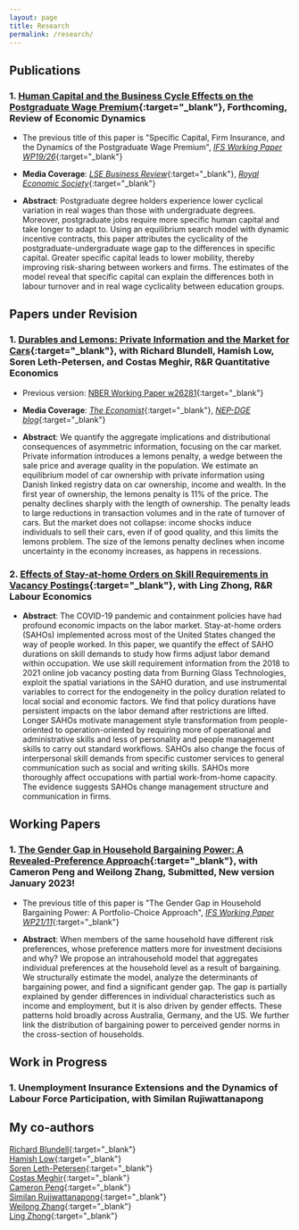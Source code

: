 ```yaml
---
layout: page
title: Research
permalink: /research/
---
```



## Publications

### 1. [Human Capital and the Business Cycle Effects on the Postgraduate Wage Premium](https://drive.google.com/file/d/1LlPoWh1vo3VAmLDogM7KDyruYY1nBaFj/view?usp=sharing){:target="_blank"}, **Forthcoming, Review of Economic Dynamics**

  * The previous title of this paper is "Specific Capital, Firm Insurance, and the Dynamics of the Postgraduate Wage Premium", [_IFS Working Paper WP19/26_](https://www.ifs.org.uk/publications/14515){:target="_blank"}
  
  * **Media Coverage**: [_LSE Business Review_](http://blogs.lse.ac.uk/businessreview/2018/06/13/a-postgraduate-degree-protects-you-against-the-business-cycle/){:target="_blank"}, [_Royal Economic Society_](http://www.res.org.uk/details/mediabrief/10938521/A-POSTGRADUATE-DEGREE-PROTECTS-YOU-AGAINST-THE-BUSINESS-CYCLE-US-evidence.html){:target="_blank"}

  * **Abstract**: Postgraduate degree holders experience lower cyclical variation in real wages than those with undergraduate degrees. Moreover, postgraduate jobs require more specific human capital and take longer to adapt to. Using an equilibrium search model with dynamic incentive contracts, this paper attributes the cyclicality of the postgraduate-undergraduate wage gap to the differences in specific capital. Greater specific capital leads to lower mobility, thereby improving risk-sharing between workers and firms. The estimates of the model reveal that specific capital can explain the differences both in labour turnover and in real wage cyclicality between education groups.
 
    
    
## Papers under Revision

### 1. [Durables and Lemons: Private Information and the Market for Cars](https://drive.google.com/file/d/0B-yAdp5D_qlrVndMVFg0SlU3dEk/view?usp=sharing&resourcekey=0-kGyhQ2_GzUWbiQWrpeH27Q){:target="_blank"}, with Richard Blundell, Hamish Low, Soren Leth-Petersen, and Costas Meghir, **R&R Quantitative Economics**

  * Previous version: [NBER Working Paper w26281](https://www.nber.org/papers/w26281){:target="_blank"}

  * **Media Coverage**: [_The Economist_](https://www.economist.com/finance-and-economics/2019/09/26/can-you-buy-a-good-second-hand-car){:target="_blank"}, [_NEP-DGE blog_](https://nepdge.wordpress.com/2019/10/03/durables-and-lemons-private-information-and-the-market-for-cars/#respond){:target="_blank"}

  * **Abstract**: We quantify the aggregate implications and distributional consequences of asymmetric information, focusing on the car market. Private information introduces a lemons penalty, a wedge between the sale price and average quality in the population. We estimate an equilibrium model of car ownership with private information using Danish linked registry data on car ownership, income and wealth. In the first year of ownership, the lemons penalty is 11% of the price. The penalty declines sharply with the length of ownership. The penalty leads to large reductions in transaction volumes and in the rate of turnover of cars. But the market does not collapse: income shocks induce individuals to sell their cars, even if of good quality, and this limits the lemons problem. The size of the lemons penalty declines when income uncertainty in the economy increases, as happens in recessions.  


### 2. [Effects of Stay-at-home Orders on Skill Requirements in Vacancy Postings](https://drive.google.com/file/d/1LF5lhpLsD3hOyJSRvYHh_mDSRIRS78FN/view?usp=sharing){:target="_blank"}, with Ling Zhong, **R&R Labour Economics**

  * **Abstract**: The COVID-19 pandemic and containment policies have had profound economic impacts on the labor market. Stay-at-home orders (SAHOs) implemented across most of the United States changed the way of people worked. In this paper, we quantify the effect of SAHO durations on skill demands to study how firms adjust labor demand within occupation. We use skill requirement information from the 2018 to 2021 online job vacancy posting data from Burning Glass Technologies, exploit the spatial variations in the SAHO duration, and use instrumental variables to correct for the endogeneity in the policy duration related to local social and economic factors. We find that policy durations have persistent impacts on the labor demand after restrictions are lifted. Longer SAHOs motivate management style transformation from people-oriented to operation-oriented by requiring more of operational and administrative skills and less of personality and people management skills to carry out standard workflows. SAHOs also change the focus of interpersonal skill demands from specific customer services to general communication such as social and writing skills. SAHOs more thoroughly affect occupations with partial work-from-home capacity. The evidence suggests SAHOs change management structure and communication in firms.

## Working Papers

### 1. [The Gender Gap in Household Bargaining Power: A Revealed-Preference Approach](https://drive.google.com/file/d/1YlS20eus5G7yT3ic9KNrWXPQU1LxN8sT/view?usp=sharing){:target="_blank"}, with Cameron Peng and Weilong Zhang, **Submitted, New version January 2023!**

  * The previous title of this paper is "The Gender Gap in Household Bargaining Power: A Portfolio-Choice Approach", [_IFS Working Paper WP21/11_](https://www.ifs.org.uk/publications/15437){:target="_blank"}

  * **Abstract**: When members of the same household have different risk preferences, whose preference matters more for investment decisions and why? We propose an intrahousehold model that aggregates individual preferences at the household level as a result of bargaining. We structurally estimate the model, analyze the determinants of bargaining power, and find a significant gender gap. The gap is partially explained by gender differences in individual characteristics such as income and employment, but it is also driven by gender effects. These patterns hold broadly across Australia, Germany, and the US. We further link the distribution of bargaining power to perceived gender norms in the cross-section of households.
    
## Work in Progress

### 1. Unemployment Insurance Extensions and the Dynamics of Labour Force Participation, with Similan Rujiwattanapong


## My co-authors
[Richard Blundell](https://www.ucl.ac.uk/~uctp39a/){:target="_blank"}  
[Hamish Low](https://sites.google.com/site/hamishlowecon/){:target="_blank"}  
[Soren Leth-Petersen](http://web.econ.ku.dk/leth/){:target="_blank"}  
[Costas Meghir](https://sites.google.com/site/costasmeghir/home){:target="_blank"}  
[Cameron Peng](https://sites.google.com/site/cameronpengresearch/){:target="_blank"}  
[Similan Rujiwattanapong](https://sites.google.com/site/wsrujiwattanapong/){:target="_blank"}  
[Weilong Zhang](https://www.weilongzhang.com/){:target="_blank"}  
[Ling Zhong](https://www.ling-zhong.com/){:target="_blank"}  

